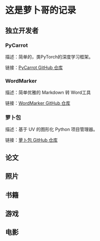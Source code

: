 # 这是萝卜哥的记录

## 独立开发者

### PyCarrot

描述：简单的，类PyTorch的深度学习框架。

链接：[PyCarrot GitHub 仓库](https://github.com/yourusername/PyCarrot)

### WordMarker

描述：简单优雅的 Markdown 转 Word工具

链接：[WordMarker GitHub 仓库](https://github.com/yourusername/WordMarker)

### 萝卜包

描述：基于 UV 的图形化 Python 项目管理器。

链接：[萝卜包 GitHub 仓库](https://github.com/yourusername/Carrot)

## 论文

## 照片

## 书籍

## 游戏

## 电影

